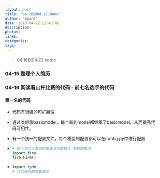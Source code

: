 ```yaml
---
layout: post
title: "04.16到04.22.home"
author: "Spurs"
date: 2018-04-22 12:40:00
description:
photos:
links:
categories:
tags:
---
```


> 04.16到04.22.home

<!-- more -->

### 04-15 整理个人简历

### 04-16 阅读看山杯比赛的代码 - 前七名选手的代码

#### 第一名的代码

- 代码有很强的可扩展性

- 通过类继承basicmodel，每个新的model都继承了basicmodel，从而提高代码可用性。

- 有一个统一的配置文件，每个模型的配置都可以在config.py中进行配置

- ```python
  # 这个包可以有效的提高从外部输入 参数的情况。
  import fire
  fire.Fire() 
  ```

- ```python
  import tpdm
  # 可以很好的查看进度	
  ```

